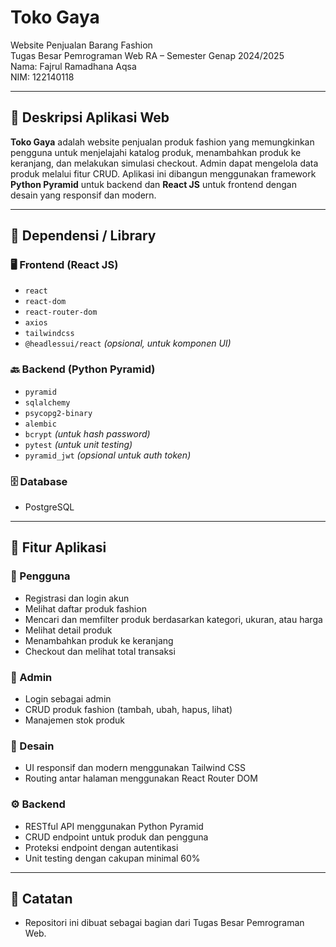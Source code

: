 # Toko Gaya

Website Penjualan Barang Fashion  
Tugas Besar Pemrograman Web RA – Semester Genap 2024/2025  
Nama: Fajrul Ramadhana Aqsa  
NIM: 122140118

---

## 📝 Deskripsi Aplikasi Web

**Toko Gaya** adalah website penjualan produk fashion yang memungkinkan pengguna untuk menjelajahi katalog produk, menambahkan produk ke keranjang, dan melakukan simulasi checkout. Admin dapat mengelola data produk melalui fitur CRUD. Aplikasi ini dibangun menggunakan framework **Python Pyramid** untuk backend dan **React JS** untuk frontend dengan desain yang responsif dan modern.

---

## 🔧 Dependensi / Library

### 🖥️ Frontend (React JS)
- `react`
- `react-dom`
- `react-router-dom`
- `axios`
- `tailwindcss`
- `@headlessui/react` *(opsional, untuk komponen UI)*

### 🔙 Backend (Python Pyramid)
- `pyramid`
- `sqlalchemy`
- `psycopg2-binary`
- `alembic`
- `bcrypt` *(untuk hash password)*
- `pytest` *(untuk unit testing)*
- `pyramid_jwt` *(opsional untuk auth token)*

### 🗄️ Database
- PostgreSQL

---

## 🚀 Fitur Aplikasi

### 👤 Pengguna
- Registrasi dan login akun
- Melihat daftar produk fashion
- Mencari dan memfilter produk berdasarkan kategori, ukuran, atau harga
- Melihat detail produk
- Menambahkan produk ke keranjang
- Checkout dan melihat total transaksi

### 🛒 Admin
- Login sebagai admin
- CRUD produk fashion (tambah, ubah, hapus, lihat)
- Manajemen stok produk

### 🎨 Desain
- UI responsif dan modern menggunakan Tailwind CSS
- Routing antar halaman menggunakan React Router DOM

### ⚙️ Backend
- RESTful API menggunakan Python Pyramid
- CRUD endpoint untuk produk dan pengguna
- Proteksi endpoint dengan autentikasi
- Unit testing dengan cakupan minimal 60%

---

## 📌 Catatan
- Repositori ini dibuat sebagai bagian dari Tugas Besar Pemrograman Web.
